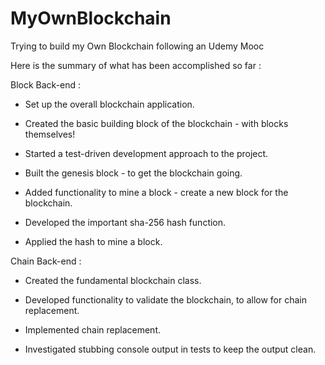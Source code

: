 # MyOwnBlockchain
Trying to build my Own Blockchain following an Udemy Mooc

Here is the summary of what has been accomplished so far :

Block Back-end : 

- Set up the overall blockchain application.

- Created the basic building block of the blockchain - with blocks themselves!

- Started a test-driven development approach to the project.

- Built the genesis block - to get the blockchain going.

- Added functionality to mine a block - create a new block for the blockchain.

- Developed the important sha-256 hash function.

- Applied the hash to mine a block.

Chain Back-end :

- Created the fundamental blockchain class.

- Developed functionality to validate the blockchain, to allow for chain replacement.

- Implemented chain replacement.

- Investigated stubbing console output in tests to keep the output clean.
